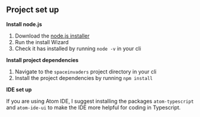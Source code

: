 ## Project set up

**Install node.js**

1. Download the [node.js installer](https://nodejs.org/en/download/)
2. Run the install Wizard
3. Check it has installed by running `node -v` in your cli

**Install project dependencies**

1. Navigate to the `spaceinvaders` project directory in your cli
2. Install the project dependencies by running `npm install`

**IDE set up**

If you are using Atom IDE, I suggest installing the packages `atom-typescript` and `atom-ide-ui` to make the IDE more helpful for coding in Typescript.
